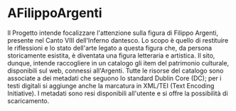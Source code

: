 # AFilippoArgenti
Il Progetto intende focalizzare l'attenzione sulla figura di Filippo Argenti, presente nel Canto VIII dell'Inferno dantesco.
Lo scopo è quello di restituire le riflessioni e lo stato dell'arte legato a questa figura che, da persona storicamente esistita, è diventata una figura letteraria e artistica. Il sito, dunque, intende raccogliere in un catalogo gli item del patrimonio culturale, disponibili sul web, connessi all'Argenti.
Tutte le risorse del catalogo sono associate a dei metadati che seguono lo standard Dublin Core (DC); per i testi digitali si aggiunge anche la marcatura in XML/TEI (Text Encoding Initiative). I metadati sono resi disponibili all'utente e si offre la possibilità di scaricamento.
